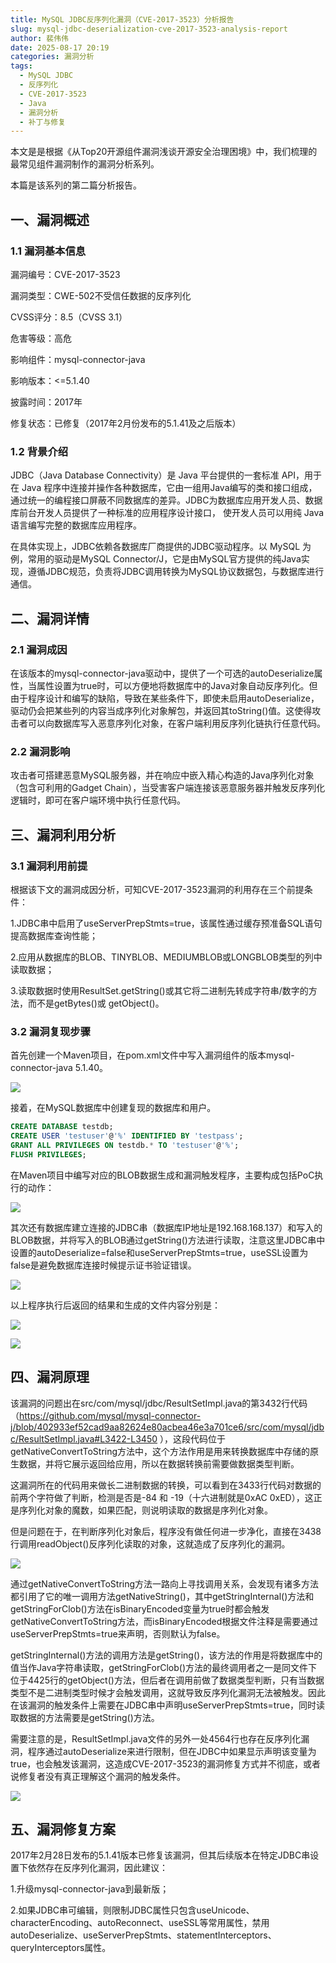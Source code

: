 ```yaml
---
title: MySQL JDBC反序列化漏洞（CVE-2017-3523）分析报告
slug: mysql-jdbc-deserialization-cve-2017-3523-analysis-report
author: 裴伟伟
date: 2025-08-17 20:19
categories: 漏洞分析
tags:
  - MySQL JDBC
  - 反序列化
  - CVE-2017-3523
  - Java
  - 漏洞分析
  - 补丁与修复
---
```


本文是是根据《从Top20开源组件漏洞浅谈开源安全治理困境》中，我们梳理的最常见组件漏洞制作的漏洞分析系列。

本篇是该系列的第二篇分析报告。

## 一、漏洞概述

### 1.1 漏洞基本信息

漏洞编号：CVE-2017-3523

漏洞类型：CWE-502不受信任数据的反序列化

CVSS评分：8.5（CVSS 3.1）

危害等级：高危

影响组件：mysql-connector-java

影响版本：<=5.1.40

披露时间：2017年

修复状态：已修复（2017年2月份发布的5.1.41及之后版本）

### 1.2 背景介绍

JDBC（Java Database Connectivity）是 Java 平台提供的一套标准 API，用于在 Java 程序中连接并操作各种数据库，它由一组用Java编写的类和接口组成，通过统一的编程接口屏蔽不同数据库的差异。JDBC为数据库应用开发人员、数据库前台开发人员提供了一种标准的应用程序设计接口， 使开发人员可以用纯 Java语言编写完整的数据库应用程序。

在具体实现上，JDBC依赖各数据库厂商提供的JDBC驱动程序。以 MySQL 为例，常用的驱动是MySQL Connector/J，它是由MySQL官方提供的纯Java实现，遵循JDBC规范，负责将JDBC调用转换为MySQL协议数据包，与数据库进行通信。

## 二、漏洞详情

### 2.1 漏洞成因

在该版本的mysql-connector-java驱动中，提供了一个可选的autoDeserialize属性，当属性设置为true时，可以方便地将数据库中的Java对象自动反序列化。但由于程序设计和编写的缺陷，导致在某些条件下，即使未启用autoDeserialize，驱动仍会把某些列的内容当成序列化对象解包，并返回其toString()值。这使得攻击者可以向数据库写入恶意序列化对象，在客户端利用反序列化链执行任意代码。

### 2.2 漏洞影响

攻击者可搭建恶意MySQL服务器，并在响应中嵌入精心构造的Java序列化对象（包含可利用的Gadget Chain），当受害客户端连接该恶意服务器并触发反序列化逻辑时，即可在客户端环境中执行任意代码。

## 三、漏洞利用分析

### 3.1 漏洞利用前提

根据该下文的漏洞成因分析，可知CVE-2017-3523漏洞的利用存在三个前提条件：

1.JDBC串中启用了useServerPrepStmts=true，该属性通过缓存预准备SQL语句提高数据库查询性能；

2.应用从数据库的BLOB、TINYBLOB、MEDIUMBLOB或LONGBLOB类型的列中读取数据；

3.读取数据时使用ResultSet.getString()或其它将二进制先转成字符串/数字的方法，而不是getBytes()或 getObject()。

### 3.2 漏洞复现步骤

首先创建一个Maven项目，在pom.xml文件中写入漏洞组件的版本mysql-connector-java 5.1.40。

![](./mysql-jdbc-deserialization-cve-2017-3523-analysis-report/assets/17617405904600.4690950013511277.png)

接着，在MySQL数据库中创建复现的数据库和用户。

``` SQL
CREATE DATABASE testdb;
CREATE USER 'testuser'@'%' IDENTIFIED BY 'testpass';
GRANT ALL PRIVILEGES ON testdb.* TO 'testuser'@'%';
FLUSH PRIVILEGES;
```

在Maven项目中编写对应的BLOB数据生成和漏洞触发程序，主要构成包括PoC执行的动作：

![](./mysql-jdbc-deserialization-cve-2017-3523-analysis-report/assets/17617405905340.17115863355400174.png)

其次还有数据库建立连接的JDBC串（数据库IP地址是192.168.168.137）和写入的BLOB数据，并将写入的BLOB通过getString()方法进行读取，注意这里JDBC串中设置的autoDeserialize=false和useServerPrepStmts=true，useSSL设置为false是避免数据库连接时候提示证书验证错误。

![](./mysql-jdbc-deserialization-cve-2017-3523-analysis-report/assets/17617405906060.0568520265121758.png)

以上程序执行后返回的结果和生成的文件内容分别是：

![](./mysql-jdbc-deserialization-cve-2017-3523-analysis-report/assets/17617405906800.4544638772703984.png)

![](./mysql-jdbc-deserialization-cve-2017-3523-analysis-report/assets/17617405907510.8299358704479417.png)

## 四、漏洞原理

该漏洞的问题出在src/com/mysql/jdbc/ResultSetImpl.java的第3432行代码（https://github.com/mysql/mysql-connector-j/blob/402933ef52cad9aa82624e80acbea46e3a701ce6/src/com/mysql/jdbc/ResultSetImpl.java#L3422-L3450 ），这段代码位于getNativeConvertToString方法中，这个方法作用是用来转换数据库中存储的原生数据，并将它展示返回给应用，所以在数据转换前需要做数据类型判断。

这漏洞所在的代码用来做长二进制数据的转换，可以看到在3433行代码对数据的前两个字符做了判断，检测是否是-84 和 -19（十六进制就是0xAC 0xED），这正是序列化对象的魔数，如果匹配，则说明读取的数据是序列化对象。

但是问题在于，在判断序列化对象后，程序没有做任何进一步净化，直接在3438行调用readObject()反序列化读取的对象，这就造成了反序列化的漏洞。

![](./mysql-jdbc-deserialization-cve-2017-3523-analysis-report/assets/17617405908210.15801519543115305.png)

通过getNativeConvertToString方法一路向上寻找调用关系，会发现有诸多方法都引用了它的唯一调用方法getNativeString()，其中getStringInternal()方法和getStringForClob()方法在isBinaryEncoded变量为true时都会触发getNativeConvertToString方法，而isBinaryEncoded根据文件注释是需要通过useServerPrepStmts=true来声明，否则默认为false。

getStringInternal()方法的调用方法是getString()，该方法的作用是将数据库中的值当作Java字符串读取，getStringForClob()方法的最终调用者之一是同文件下位于4425行的getObject()方法，但后者在调用前做了数据类型判断，只有当数据类型不是二进制类型时候才会触发调用，这就导致反序列化漏洞无法被触发。因此在该漏洞的触发条件上需要在JDBC串中声明useServerPrepStmts=true，同时读取数据的方法需要是getString()方法。

需要注意的是，ResultSetImpl.java文件的另外一处4564行也存在反序列化漏洞，程序通过autoDeserialize来进行限制，但在JDBC中如果显示声明该变量为true，也会触发该漏洞，这造成CVE-2017-3523的漏洞修复方式并不彻底，或者说修复者没有真正理解这个漏洞的触发条件。

![](./mysql-jdbc-deserialization-cve-2017-3523-analysis-report/assets/17617405908920.9829902684436738.png)

## 五、漏洞修复方案

2017年2月28日发布的5.1.41版本已修复该漏洞，但其后续版本在特定JDBC串设置下依然存在反序列化漏洞，因此建议：

1.升级mysql-connector-java到最新版；

2.如果JDBC串可编辑，则限制JDBC属性只包含useUnicode、characterEncoding、autoReconnect、useSSL等常用属性，禁用autoDeserialize、useServerPrepStmts、statementInterceptors、queryInterceptors属性。